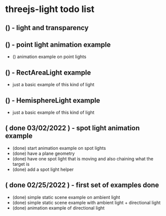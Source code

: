 # threejs-light todo list

## () - light and transparency

## () - point light animation example
* () animation example on point lights

## () - RectAreaLight example
* just a basic example of this kind of light

## () - HemisphereLight example
* just a basic example of this kind of light

## ( done 03/02/2022 ) - spot light animation example
* (done) start animation example on spot lights
* (done) have a plane geometry
* (done) have one spot light that is moving and also chaining what the target is
* (done) add a spot light helper

## ( done 02/25/2022 ) - first set of examples done
* (done) simple static scene example on ambient light
* (done) simple static scene example with ambient light + directional light
* (done) animation example of directional light
